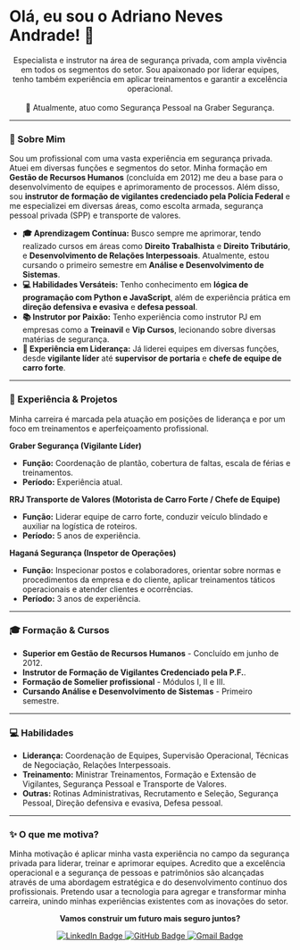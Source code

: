 # Olá, eu sou o Adriano Neves Andrade! 👋

<p align="center">
  Especialista e instrutor na área de segurança privada, com ampla vivência em todos os segmentos do setor. Sou apaixonado por liderar equipes, tenho também experiência em aplicar treinamentos e garantir a excelência operacional.
  <br><br>
  💼 Atualmente, atuo como Segurança Pessoal na Graber Segurança.
</p>

---

### 🚀 Sobre Mim

Sou um profissional com uma vasta experiência em segurança privada. Atuei em diversas funções e segmentos do setor. Minha formação em **Gestão de Recursos Humanos** (concluída em 2012) me deu a base para o desenvolvimento de equipes e aprimoramento de processos. Além disso, sou **instrutor de formação de vigilantes credenciado pela Polícia Federal** e me especializei em diversas áreas, como escolta armada, segurança pessoal privada (SPP) e transporte de valores.

* **🎓 Aprendizagem Contínua:** Busco sempre me aprimorar, tendo realizado cursos em áreas como **Direito Trabalhista** e **Direito Tributário**, e **Desenvolvimento de Relações Interpessoais**. Atualmente, estou cursando o primeiro semestre em **Análise e Desenvolvimento de Sistemas**.
* **💻 Habilidades Versáteis:** Tenho conhecimento em **lógica de programação com Python e JavaScript**, além de experiência prática em **direção defensiva e evasiva** e **defesa pessoal**.
* **📚 Instrutor por Paixão:** Tenho experiência como instrutor PJ em empresas como a **Treinavil** e **Vip Cursos**, lecionando sobre diversas matérias de segurança.
* **💪 Experiência em Liderança:** Já liderei equipes em diversas funções, desde **vigilante líder** até **supervisor de portaria** e **chefe de equipe de carro forte**.

---

### 💼 Experiência & Projetos

Minha carreira é marcada pela atuação em posições de liderança e por um foco em treinamentos e aperfeiçoamento profissional.

**Graber Segurança (Vigilante Líder)**
* **Função:** Coordenação de plantão, cobertura de faltas, escala de férias e treinamentos.
* **Período:** Experiência atual.

**RRJ Transporte de Valores (Motorista de Carro Forte / Chefe de Equipe)**
* **Função:** Liderar equipe de carro forte, conduzir veículo blindado e auxiliar na logística de roteiros.
* **Período:** 5 anos de experiência.

**Haganá Segurança (Inspetor de Operações)**
* **Função:** Inspecionar postos e colaboradores, orientar sobre normas e procedimentos da empresa e do cliente, aplicar treinamentos táticos operacionais e atender clientes e ocorrências.
* **Período:** 3 anos de experiência.

---

### 🎓 Formação & Cursos

* **Superior em Gestão de Recursos Humanos** - Concluído em junho de 2012.
* **Instrutor de Formação de Vigilantes Credenciado pela P.F.**.
* **Formação de Somelier profissional** - Módulos I, II e III.
* **Cursando Análise e Desenvolvimento de Sistemas** - Primeiro semestre.

---

### 💻 Habilidades

* **Liderança:** Coordenação de Equipes, Supervisão Operacional, Técnicas de Negociação, Relações Interpessoais.
* **Treinamento:** Ministrar Treinamentos, Formação e Extensão de Vigilantes, Segurança Pessoal e Transporte de Valores.
* **Outras:** Rotinas Administrativas, Recrutamento e Seleção, Segurança Pessoal, Direção defensiva e evasiva, Defesa pessoal.

---

### ✨ O que me motiva?

Minha motivação é aplicar minha vasta experiência no campo da segurança privada para liderar, treinar e aprimorar equipes. Acredito que a excelência operacional e a segurança de pessoas e patrimônios são alcançadas através de uma abordagem estratégica e do desenvolvimento contínuo dos profissionais. Pretendo usar a tecnologia para agregar e transformar minha carreira, unindo minhas experiências existentes com as inovações do setor.

<p align="center">
  <strong>Vamos construir um futuro mais seguro juntos?</strong>
</p>

<p align="center">
  <a href="URL_LINKEDIN">
    <img src="https://img.shields.io/badge/LinkedIn-0077B5?style=for-the-badge&logo=linkedin&logoColor=white" alt="LinkedIn Badge"/>
  </a>
  <a href="URL_GITHUB">
    <img src="https://img.shields.io/badge/GitHub-100000?style=for-the-badge&logo=github&logoColor=white" alt="GitHub Badge"/>
  </a>
  <a href="mailto:SEU_EMAIL@gmail.com">
    <img src="https://img.shields.io/badge/Gmail-D14836?style=for-the-badge&logo=gmail&logoColor=white" alt="Gmail Badge"/>
  </a>
</p>
